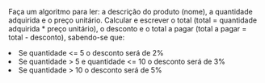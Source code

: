 Faça um algoritmo para ler: a descrição do produto (nome), a quantidade adquirida e o preço unitário. Calcular e escrever o total (total = quantidade adquirida * preço unitário), o desconto e o total a pagar (total a pagar = total - desconto), sabendo-se que:
<li>Se quantidade <= 5 o desconto será de 2%</li>
<li>Se quantidade > 5 e quantidade <= 10 o desconto será de 3%</li>
<li>Se quantidade > 10 o desconto será de 5%</li>
